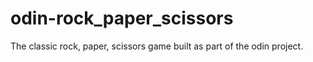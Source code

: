 # odin-rock_paper_scissors
The classic rock, paper, scissors game built as part of the odin project.
